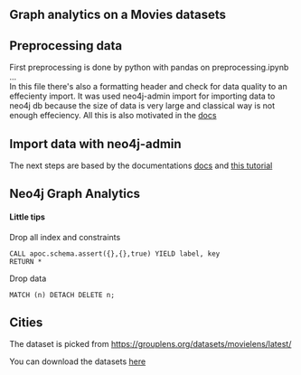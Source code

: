 ## Graph analytics on a Movies datasets

## Preprocessing data
First preprocessing is done by python with pandas on preprocessing.ipynb  
...  
In this file there's also a formatting header and check for data quality to an effecienty import.
It was used neo4j-admin import for importing data to neo4j db because the size of data is very large and classical way is not enough effeciency. All this is also motivated in the [docs](https://neo4j.com/docs/getting-started/data-import/csv-import/#_ways_to_import_csv_files)

## Import data with neo4j-admin
The next steps are based by the documentations [docs](https://neo4j.com/docs/operations-manual/current/tools/neo4j-admin/neo4j-admin-import/#import-tool-full) and [this tutorial](https://neo4j.com/docs/operations-manual/current/tutorial/neo4j-admin-import/)



## Neo4j Graph Analytics
#### Little tips
Drop all index and constraints
```
CALL apoc.schema.assert({},{},true) YIELD label, key
RETURN *
```
Drop data 
```
MATCH (n) DETACH DELETE n;
```

## Cities
The dataset is picked from https://grouplens.org/datasets/movielens/latest/

You can download the datasets [here](https://files.grouplens.org/datasets/movielens/ml-1m.zip)

